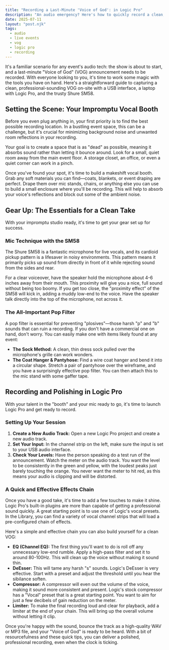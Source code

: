 ```yaml
---
title: "Recording a Last-Minute 'Voice of God': in Logic Pro"
description: "An audio emergency? Here's how to quickly record a clean, professional 'Voice of God' announcement on-site using an SM58, a laptop, and Logic Pro."
date: 2025-07-11
layout: "post.njk"
tags:
  - audio
  - live events
  - vog
  - logic pro
  - recording
---
```


It's a familiar scenario for any event's audio tech: the show is about to start, and a last-minute "Voice of God" (VOG) announcement needs to be recorded. With everyone looking to you, it's time to work some magic with the tools you have on hand. Here's a straightforward guide to capturing a clean, professional-sounding VOG on-site with a USB interface, a laptop with Logic Pro, and the trusty Shure SM58.

## Setting the Scene: Your Impromptu Vocal Booth

Before you even plug anything in, your first priority is to find the best possible recording location. In a bustling event space, this can be a challenge, but it's crucial for minimizing background noise and unwanted room reflections in your recording.

Your goal is to create a space that is as "dead" as possible, meaning it absorbs sound rather than letting it bounce around. Look for a small, quiet room away from the main event floor. A storage closet, an office, or even a quiet corner can work in a pinch.

Once you've found your spot, it's time to build a makeshift vocal booth. Grab any soft materials you can find—coats, blankets, or event draping are perfect. Drape them over mic stands, chairs, or anything else you can use to build a small enclosure where you'll be recording. This will help to absorb your voice's reflections and block out some of the ambient noise.

## Gear Up: The Essentials for a Clean Take

With your impromptu studio ready, it's time to get your gear set up for success.

### Mic Technique with the SM58

The Shure SM58 is a fantastic microphone for live vocals, and its cardioid pickup pattern is a lifesaver in noisy environments. This pattern means it primarily picks up sound from directly in front of it while rejecting sound from the sides and rear.

For a clear voiceover, have the speaker hold the microphone about 4-6 inches away from their mouth. This proximity will give you a nice, full sound without being too boomy. If you get too close, the "proximity effect" of the SM58 will kick in, adding a muddy low-end to the voice. Have the speaker talk directly into the top of the microphone, not across it.

### The All-Important Pop Filter

A pop filter is essential for preventing "plosives"—those harsh "p" and "b" sounds that can ruin a recording. If you don't have a commercial one on hand, don't worry. You can easily make one with items likely found at any event:

* **The Sock Method:** A clean, thin dress sock pulled over the microphone's grille can work wonders.
* **The Coat Hanger & Pantyhose:** Find a wire coat hanger and bend it into a circular shape. Stretch a pair of pantyhose over the wireframe, and you have a surprisingly effective pop filter. You can then attach this to the mic stand with some gaffer tape.

## Recording and Polishing in Logic Pro

With your talent in the "booth" and your mic ready to go, it's time to launch Logic Pro and get ready to record.

### Setting Up Your Session

1.  **Create a New Audio Track:** Open a new Logic Pro project and create a new audio track.
2.  **Set Your Input:** In the channel strip on the left, make sure the input is set to your USB audio interface.
3.  **Check Your Levels:** Have the person speaking do a test run of the announcement. Watch the meter on the audio track. You want the level to be consistently in the green and yellow, with the loudest peaks just barely touching the orange. You never want the meter to hit red, as this means your audio is clipping and will be distorted.

### A Quick and Effective Effects Chain

Once you have a good take, it's time to add a few touches to make it shine. Logic Pro's built-in plugins are more than capable of getting a professional sound quickly. A great starting point is to use one of Logic's vocal presets. In the Library, you can find a variety of vocal channel strips that will load a pre-configured chain of effects.

Here's a simple and effective chain you can also build yourself for a clean VOG:

* **EQ (Channel EQ):** The first thing you'll want to do is roll off any unnecessary low-end rumble. Apply a high-pass filter and set it to around 80-100Hz. This will clean up the voice without making it sound thin.
* **DeEsser:** This will tame any harsh "s" sounds. Logic's DeEsser is very effective. Start with a preset and adjust the threshold until you hear the sibilance soften.
* **Compressor:** A compressor will even out the volume of the voice, making it sound more consistent and present. Logic's stock compressor has a "Vocal" preset that is a great starting point. You want to aim for just a few decibels of gain reduction on the meter.
* **Limiter:** To make the final recording loud and clear for playback, add a limiter at the end of your chain. This will bring up the overall volume without letting it clip.

Once you're happy with the sound, bounce the track as a high-quality WAV or MP3 file, and your "Voice of God" is ready to be heard. With a bit of resourcefulness and these quick tips, you can deliver a polished, professional recording, even when the clock is ticking.